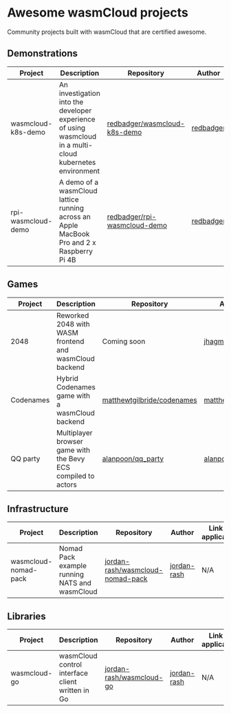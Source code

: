 # Awesome wasmCloud projects

Community projects built with wasmCloud that are certified awesome. 

## Demonstrations

| Project | Description | Repository | Author | Link (if applicable) | 
|---|---|---|---|---|
| wasmcloud-k8s-demo | An investigation into the developer experience of using wasmcloud in a multi-cloud kubernetes environment | [redbadger/wasmcloud-k8s-demo](https://github.com/redbadger/wasmcloud-k8s-demo) | [redbadger](https://github.com/redbadger) | https://www.youtube.com/watch?v=krbx09oJ2Q8 |
| rpi-wasmcloud-demo | A demo of a wasmCloud lattice running across an Apple MacBook Pro and 2 x Raspberry Pi 4B | [redbadger/rpi-wasmcloud-demo](https://github.com/redbadger/rpi-wasmcloud-demo) | [redbadger](https://github.com/redbadger) | N/A |

## Games
| Project | Description | Repository | Author | Link (if applicable) | 
|---|---|---|---|---|
| 2048 | Reworked 2048 with WASM frontend and wasmCloud backend | Coming soon | [jhagmar](https://github.com/jhagmar) | https://twenty48.pwatrip.eu/ | 
| Codenames | Hybrid Codenames game with a wasmCloud backend | [matthewtgilbride/codenames](https://github.com/matthewtgilbride/codenames/tree/main/service/wasm) | [matthewtgilbride](https://github.com/matthewtgilbride) | https://codenames.mattgilbride.com/ |
| QQ party | Multiplayer browser game with the Bevy ECS compiled to actors | [alanpoon/qq_party](https://github.com/alanpoon/qq_party) | [alanpoon](https://github.com/alanpoon) | N/A |

## Infrastructure
| Project | Description | Repository | Author | Link (if applicable) | 
|---|---|---|---|---|
| wasmcloud-nomad-pack | Nomad Pack example running NATS and wasmCloud | [jordan-rash/wasmcloud-nomad-pack](https://github.com/jordan-rash/wasmcloud-nomad-pack) | [jordan-rash](https://github.com/jordan-rash) | N/A |

## Libraries
| Project | Description | Repository | Author | Link (if applicable) | 
|---|---|---|---|---|
| wasmcloud-go | wasmCloud control interface client written in Go | [jordan-rash/wasmcloud-go](https://github.com/jordan-rash/wasmcloud-go) | [jordan-rash](https://github.com/jordan-rash) | N/A |


